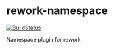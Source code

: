 rework-namespace
================
[![BuildStatus](https://travis-ci.org/kristoferjoseph/rework-namespace.png?branch=master)](https://travis-ci.org/kristoferjoseph/rework-namespace)

Namespace plugin for rework
